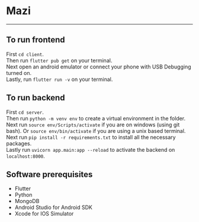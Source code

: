 # Mazi

---

## To run frontend

First `cd client`. \
Then run `flutter pub get` on your terminal. \
Next open an android emulator or connect your phone with USB Debugging turned on. \
Lastly, run `flutter run -v` on your terminal.

## To run backend

First `cd server`. \
Then run `python -m venv env` to create a virtual environment in the folder. \
Next run `source env/Scripts/activate` if you are on windows (using git bash). Or `source env/bin/activate` if you are using a unix based terminal. \
Next run `pip install -r requirements.txt` to install all the necessary packages. \
Lastly run `uvicorn app.main:app --reload` to activate the backend on `localhost:8000`.

## Software prerequisites

- Flutter
- Python
- MongoDB
- Android Studio for Android SDK
- Xcode for IOS Simulator
